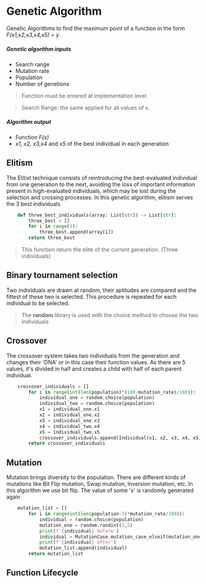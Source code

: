 # Genetic Algorithm

Genetic Algorithms to find the maximum point of a
function in the form _F(x1,x2,x3,x4,x5) = y_.

##### Genetic algorithm inputs
- Search range
- Mutation rate
- Population
- Number of genetions

>Function must be entered at implementation level.

>Search Range: the same applied for all values ​​of x.

##### Algorithm output
- Function _F(x)_
- _x1, x2, x3,x4_ and _x5_ of the best individual in each generation

## Elitism
The Elitist technique consists of reintroducing the best-evaluated individual from one
generation to the next, avoiding the loss of important information present in
high-evaluated individuals, which may be lost during the selection and crossing processes.
In this genetic algorithm, elitism serves the 3 best individuals

~~~python
    def three_best_individuals(array: List[str]) -> List[str]:
        three_best = []
        for i in range(3):   
            three_best.append(array[i])
        return three_best
~~~
> This function return the elite of the current generation. (Three individuals)

## Binary tournament selection
Two individuals are drawn at random, their aptitudes are compared and the fittest of
these two is selected. This procedure is repeated for each individual to be selected.

>The **random** library is used with the choice method to choose the two individuals

## Crossover
The crossover system takes two individuals from the generation and changes their 'DNA' or
in this case their function values. As there are 5 values, it's divided in half and creates
a child with half of each parent individual.

~~~python
    crossover_individuals = []
        for i in range(int(len(population)*(100-mutation_rate)/100)):
            individual_one = random.choice(population)
            individual_two = random.choice(population)
            x1 = individual_one.x1
            x2 = individual_one.x2
            x3 = individual_one.x3
            x4 = individual_two.x4
            x5 = individual_two.x5
            crossover_individuals.append(Individual(x1, x2, x3, x4, x5))
        return crossover_individuals
~~~

## Mutation
Mutation brings diversity to the population.
There are different kinds of mutations like Bit Flip mutation, Swap mutation, Inversion mutation, etc.
In this algorithm we use bit flip.
The value of some 'x' is randomly generated again

~~~python
    mutation_list = []
        for i in range(int(len(population-3)*mutation_rate/100)):
            individual = random.choice(population)
            mutation_one = random.randint(1,5)
            print(f'{individual} before')
            individual = MutationCase.mutation_case_elseif(mutation_one, individual)
            print(f'{individual} after')
            mutation_list.append(individual)
        return mutation_list
~~~

## Function Lifecycle 
